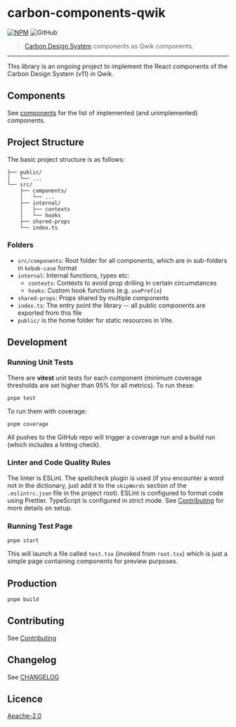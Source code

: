 # carbon-components-qwik

[![NPM][npm]][npm-url]
![GitHub](https://img.shields.io/github/license/iancharlesdouglas/carbon-components-qwik?color=262626&style=for-the-badge)

> [Carbon Design System](https://github.com/carbon-design-system) components as Qwik components.  

---

This library is an ongoing project to implement the React components of the Carbon Design System (v11) in Qwik.

## Components
See [components](COMPONENTS.md) for the list of implemented (and unimplemented) components.

## Project Structure
The basic project structure is as follows:

```
├── public/
│   └── ...
└── src/
    ├── components/
    │   └── ...
    ├── internal/
    │   ├── contexts
    │   └── hooks
    ├── shared-props
    └── index.ts
```
### Folders
- `src/components`: Root folder for all components, which are in sub-folders in `kebab-case` format
- `internal`: Internal functions, types etc:
  - `contexts`: Contexts to avoid prop drilling in certain circumstances
  - `hooks`: Custom hook functions (e.g. `usePrefix`)
- `shared-props`: Props shared by multiple components
- `index.ts`: The entry point the library -- all public components are exported from this file
- `public/` is the home folder for static resources in Vite.

## Development

### Running Unit Tests
There are **vitest** unit tests for each component (minimum coverage thresholds are set higher than 95% for all metrics).  To run these:
```
pnpm test
```
To run them with coverage:
```
pnpm coverage
```
All pushes to the GitHub repo will trigger a coverage run and a build run (which includes a linting check).

### Linter and Code Quality Rules
The linter is ESLint.  The spellcheck plugin is used (if you encounter a word not in the dictionary, just add it to the `skipWords` section of the `.eslintrc.json` file in the project root).  ESLint is configured to format code using Prettier.  TypeScript is configured in strict mode.  See [Contributing](CONTRIBUTING.md) for more details on setup.

### Running Test Page
```
pnpm start
```
This will launch a file called `test.tsx` (invoked from `root.tsx`) which is just a simple page containing components for preview purposes.

## Production

```
pnpm build
```

## Contributing
See [Contributing](CONTRIBUTING)

## Changelog
See [CHANGELOG](CHANGELOG)

## Licence
[Apache-2.0](LICENSE)

[npm]: https://img.shields.io/npm/v/carbon-components-qwik.svg?color=262626&style=for-the-badge
[npm-url]: https://npmjs.com/package/carbon-components-qwik
